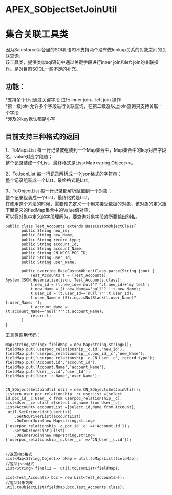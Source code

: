 # APEX_SObjectSetJoinUtil
集合关联工具类
=======

因为Salesforce平台里的SOQL语句不支持两个没有做lookup关系的对象之间的关联查询，<br>
该工具类，提供类似sql语句中通过关键字段进行inner join和left join的关联操作。是对目前SOQL一些不足的补充。<br>

功能：
-----
  *支持多个List<SObjects>通过关键字段 进行 inner join、left join 操作<br>
  *第一级join 允许多个字段进行关联查询，在第二级及以上join查询只支持关联一个字段<br>
  *涉及的key默认都是小写<br>
  

目前支持三种格式的返回
------
1、ToMapsList
每一行记录被组装到一个Map集合中，Map集合中的key对应字段名，value对应字段值；<br>
整个记录装成一个List，最终格式是List<Map<string,Object>>。

2、ToJsonList
每一行记录解析成一个json格式的字符串；<br>
整个记录组装成一个List，最终格式是List<String>。<br>
 
3、ToObjectList 
每一行记录都解析赋值到一个对象；<br>
整个记录组装成一个List，最终格式是List<Object>。<br>
在使用这个方法的时候，需要预先定义一个用来接受数据的对象，该对象的定义跟下面定义的fiedMap集合中的Value值对应，<br>
可以将对象中定义的字段理解为，要查询对象字段的所要输出别名。
 
 ```
public class Test_Accounts extends BaseCustomObjectClass{
        public String new_id;
        public String new_Name;
        public String record_type;
        public String account_Id;
        public String account_Name;
        public String CN_WCCS_POC_ID;
        public String user_Id;
        public String user_Name;
        
        public override BaseCustomObjectClass parse(String json) {
            Test_Accounts t = (Test_Accounts) System.JSON.deserialize(json, Test_Accounts.class);
            t.new_id = (t.new_id=='null'?'':t.new_id)+'my test';
            t.new_Name = (t.new_Name=='null'?'':t.new_Name);
            t.user_Id = (t.user_Id=='null'?'':t.user_Id);
            t.user_Name = (String.isNotBlank(t.user_Name)?t.user_Name:'');
            t.account_Name = (t.account_Name=='null'?'':t.account_Name);
            return t;
        } 
}
```

工具类调用代码：

```
Map<string,string> fieldMap = new Map<string,string>();
fieldMap.put('userpoc_relationship__c.id','new_id');
fieldMap.put('userpoc_relationship__c.poc_id__c','new_Name');
fieldMap.put('userpoc_relationship__c.CN_User__c','record_type');
fieldMap.put('Account.id','account_Id');
fieldMap.put('Account.Name','account_Name');
fieldMap.put('User__c.id','user_Id');
fieldMap.put('User__c.Name','user_Name');


CN_SObjectsSetJoinUtil util = new CN_SObjectsSetJoinUtil();
List<cn_user_poc_relationship__c> userList =[select id,poc_id__c,User__c from userpoc_relationship__c];
List<User__c> ulist =[select id,name from User__c];
List<Account> accountList =[select id,Name from Account];
 util.SetDriverList(userList)
    .SetNoDriverList(accountList)
    .OnInnerJoin(new Map<string,string>{'userpoc_relationship__c.poc_id__c' =>'Account.id'})；
   .SetNoDriverList(ulist)
    .OnInnerJoin(new Map<string,string>{'userpoc_relationship__c.User__c' =>'CN_User__c.id'});


//返回Map格式
List<Map<String,Object>> bMap = util.toMapsList(fieldMap);
//返回json格式
List<String> final12 =  util.toJsonList(fieldMap);
 
List<Test_Accounts> bcc = new List<Test_Accounts>();
//返回对象列表
util.toObjectList(fieldMap,bcc,Test_Accounts.class);
```
